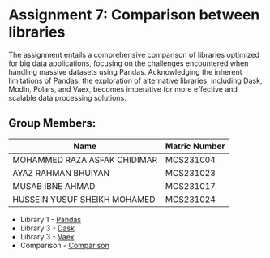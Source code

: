 
# Assignment 7: Comparison between libraries
The assignment entails a comprehensive comparison of libraries optimized for big data applications, focusing on the challenges encountered when handling massive datasets using Pandas. Acknowledging the inherent limitations of Pandas, the exploration of alternative libraries, including Dask, Modin, Polars, and Vaex, becomes imperative for more effective and scalable data processing solutions.


## Group Members:

| Name          | Matric Number  | 
| ------------- | -------------- | 
|MOHAMMED RAZA ASFAK CHIDIMAR     | MCS231004       | 
| AYAZ RAHMAN BHUIYAN    | MCS231023       |
|MUSAB IBNE AHMAD  | MCS231017        | 
| HUSSEIN YUSUF SHEIKH MOHAMED   | MCS231024       |


- Library 1 - [Pandas](./RAM_Assignment_7_Pandas.ipynb)
- Library 3 - [Dask](./RAM_Assignment_7_Dask.ipynb)
- Library 3 - [Vaex](./RAM_Assignment_7_Vaex.ipynb)
- Comparison - [Comparison](./comparison.md)
